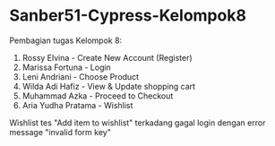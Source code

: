 # Sanber51-Cypress-Kelompok8

Pembagian tugas Kelompok 8:
1. Rossy Elvina - Create New Account (Register)
2. Marissa Fortuna - Login
3. Leni Andriani - Choose Product
4. Wilda Adi Hafiz - View & Update shopping cart
5. Muhammad Azka - Proceed to Checkout
6. Aria Yudha Pratama - Wishlist


Wishlist tes "Add item to wishlist" terkadang gagal login dengan error message "invalid form key"